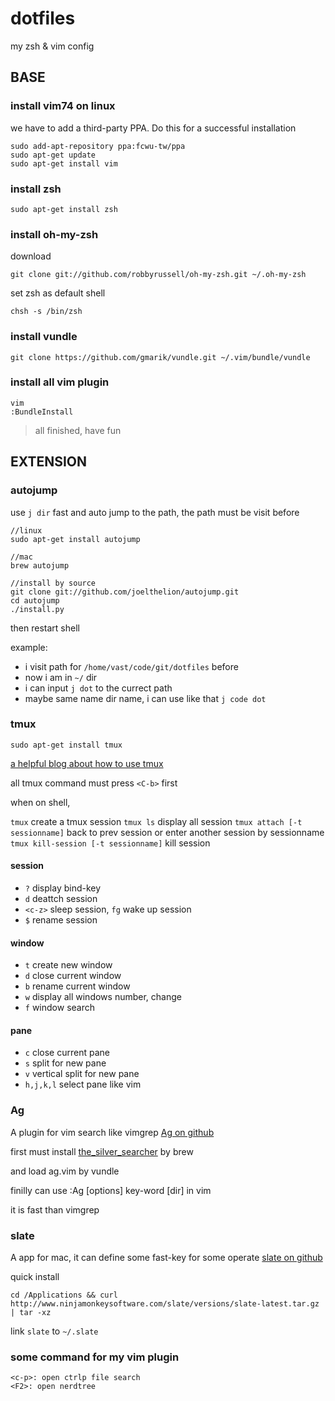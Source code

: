 dotfiles
========

my zsh &amp; vim config

## BASE

### install vim74 on linux

we have to add a third-party PPA. Do this for a successful installation

    sudo add-apt-repository ppa:fcwu-tw/ppa
    sudo apt-get update
    sudo apt-get install vim

### install zsh

    sudo apt-get install zsh

### install oh-my-zsh

download

    git clone git://github.com/robbyrussell/oh-my-zsh.git ~/.oh-my-zsh

set zsh as default shell

    chsh -s /bin/zsh

### install vundle

    git clone https://github.com/gmarik/vundle.git ~/.vim/bundle/vundle

### install all vim plugin

    vim
    :BundleInstall

> all finished, have fun

## EXTENSION

### autojump

use `j dir` fast and auto jump to the path, the path must be visit before

    //linux
    sudo apt-get install autojump

    //mac
    brew autojump

    //install by source
    git clone git://github.com/joelthelion/autojump.git
    cd autojump
    ./install.py

then restart shell

example:

* i visit path for `/home/vast/code/git/dotfiles` before
* now i am in `~/` dir
* i can input `j dot` to the currect path
* maybe same name dir name, i can use like that `j code dot`

### tmux

    sudo apt-get install tmux
    
[a helpful blog about how to use tmux](http://foocoder.com/blog/zhong-duan-huan-jing-zhi-tmux.html/)

all tmux command must press `<C-b>` first

when on shell, 

`tmux` create a tmux session
`tmux ls` display all session
`tmux attach [-t sessionname]` back to prev session or enter another session by sessionname
`tmux kill-session [-t sessionname]` kill session

#### session

* `?` display bind-key
* `d` deattch session
* `<c-z>` sleep session, `fg` wake up session
* `$` rename session

#### window

* `t` create new window
* `d` close current window
* `b` rename current window
* `w` display all windows number, change
* `f` window search

#### pane
* `c` close current pane
* `s` split for new pane
* `v` vertical split for new pane
* `h,j,k,l` select pane like vim

### Ag
A plugin for vim search like vimgrep [Ag on github](https://github.com/rking/ag.vim)

first must install [the_silver_searcher](https://github.com/ggreer/the_silver_searcher) by brew

and load ag.vim by vundle

finilly can use :Ag [options] key-word [dir] in vim

it is fast than vimgrep

### slate

A app for mac, it can define some fast-key for some operate [slate on github](https://github.com/jigish/slate)

quick install

    cd /Applications && curl http://www.ninjamonkeysoftware.com/slate/versions/slate-latest.tar.gz | tar -xz

link `slate` to `~/.slate`

### some command for my vim plugin
    
    <c-p>: open ctrlp file search
    <F2>: open nerdtree 
